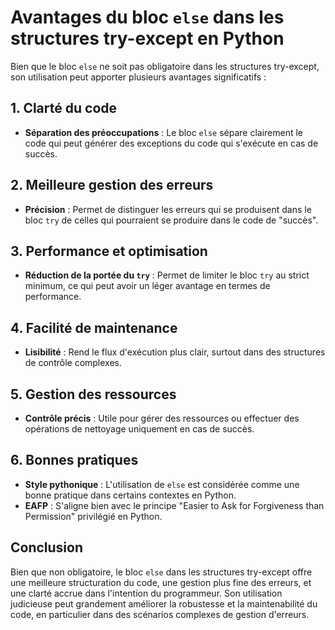 # Avantages du bloc `else` dans les structures try-except en Python

Bien que le bloc `else` ne soit pas obligatoire dans les structures try-except, son utilisation peut apporter plusieurs
avantages significatifs :

## 1. Clarté du code

- **Séparation des préoccupations** : Le bloc `else` sépare clairement le code qui peut générer des exceptions du code
  qui s'exécute en cas de succès.

## 2. Meilleure gestion des erreurs

- **Précision** : Permet de distinguer les erreurs qui se produisent dans le bloc `try` de celles qui pourraient se
  produire dans le code de "succès".

## 3. Performance et optimisation

- **Réduction de la portée du `try`** : Permet de limiter le bloc `try` au strict minimum, ce qui peut avoir un léger
  avantage en termes de performance.

## 4. Facilité de maintenance

- **Lisibilité** : Rend le flux d'exécution plus clair, surtout dans des structures de contrôle complexes.

## 5. Gestion des ressources

- **Contrôle précis** : Utile pour gérer des ressources ou effectuer des opérations de nettoyage uniquement en cas de
  succès.

## 6. Bonnes pratiques

- **Style pythonique** : L'utilisation de `else` est considérée comme une bonne pratique dans certains contextes en
  Python.
- **EAFP** : S'aligne bien avec le principe "Easier to Ask for Forgiveness than Permission" privilégié en Python.

## Conclusion

Bien que non obligatoire, le bloc `else` dans les structures try-except offre une meilleure structuration du code, une
gestion plus fine des erreurs, et une clarté accrue dans l'intention du programmeur. Son utilisation judicieuse peut
grandement améliorer la robustesse et la maintenabilité du code, en particulier dans des scénarios complexes de gestion
d'erreurs.

